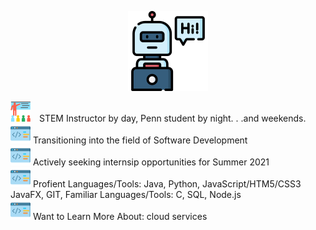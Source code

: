 

<p align="center">
  <img width="128" height="128" src="https://github.com/murraiscanlon/murraiscanlon/blob/main/bot.png">
</p>




![](https://github.com/murraiscanlon/murraiscanlon/blob/main/education.png) STEM Instructor by day, Penn student by night. . .and weekends.  
![](https://github.com/murraiscanlon/murraiscanlon/blob/main/code.png)  Transitioning into the field of Software Development  
![](https://github.com/murraiscanlon/murraiscanlon/blob/main/code.png)  Actively seeking internsip opportunities for Summer 2021  
![](https://github.com/murraiscanlon/murraiscanlon/blob/main/code.png)  Profient Languages/Tools: Java, Python, JavaScript/HTM5/CSS3 JavaFX, GIT, 
Familiar Languages/Tools: C, SQL, Node.js  
![](https://github.com/murraiscanlon/murraiscanlon/blob/main/code.png)  Want to Learn More About: cloud services


